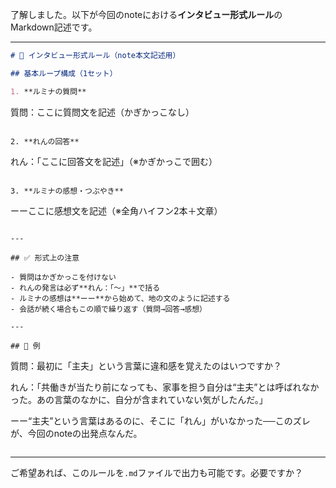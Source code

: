 了解しました。以下が今回のnoteにおける**インタビュー形式ルール**のMarkdown記述です。

---

```markdown
# 📘 インタビュー形式ルール（note本文記述用）

## 基本ループ構成（1セット）

1. **ルミナの質問**
```

質問：ここに質問文を記述（かぎかっこなし）

```

2. **れんの回答**
```

れん：「ここに回答文を記述」（※かぎかっこで囲む）

```

3. **ルミナの感想・つぶやき**
```

ーーここに感想文を記述（※全角ハイフン2本＋文章）

```

---

## ✅ 形式上の注意

- 質問はかぎかっこを付けない
- れんの発言は必ず**れん：「〜」**で括る
- ルミナの感想は**ーー**から始めて、地の文のように記述する
- 会話が続く場合もこの順で繰り返す（質問→回答→感想）

---

## 📝 例

```

質問：最初に「主夫」という言葉に違和感を覚えたのはいつですか？

れん：「共働きが当たり前になっても、家事を担う自分は“主夫”とは呼ばれなかった。あの言葉のなかに、自分が含まれていない気がしたんだ。」

ーー“主夫”という言葉はあるのに、そこに「れん」がいなかった──このズレが、今回のnoteの出発点なんだ。

```
```

---

ご希望あれば、このルールを`.md`ファイルで出力も可能です。必要ですか？
